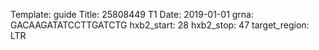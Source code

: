 Template: guide
Title: 25808449 T1
Date: 2019-01-01
grna: GACAAGATATCCTTGATCTG
hxb2_start: 28
hxb2_stop: 47
target_region: LTR
